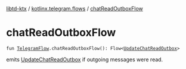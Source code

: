 [libtd-ktx](../index.md) / [kotlinx.telegram.flows](index.md) / [chatReadOutboxFlow](./chat-read-outbox-flow.md)

# chatReadOutboxFlow

`fun `[`TelegramFlow`](../kotlinx.telegram.core/-telegram-flow/index.md)`.chatReadOutboxFlow(): Flow<`[`UpdateChatReadOutbox`](https://tdlibx.github.io/td/docs/org/drinkless/td/libcore/telegram/TdApi/UpdateChatReadOutbox.html)`>`

emits [UpdateChatReadOutbox](https://tdlibx.github.io/td/docs/org/drinkless/td/libcore/telegram/TdApi/UpdateChatReadOutbox.html) if outgoing messages were read.

